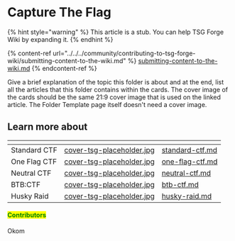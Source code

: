 # Capture The Flag

{% hint style="warning" %}
This article is a stub. You can help TSG Forge Wiki by expanding it.
{% endhint %}

{% content-ref url="../../../community/contributing-to-tsg-forge-wiki/submitting-content-to-the-wiki.md" %}
[submitting-content-to-the-wiki.md](../../../community/contributing-to-tsg-forge-wiki/submitting-content-to-the-wiki.md)
{% endcontent-ref %}



Give a brief explanation of the topic this folder is about and at the end, list all the articles that this folder contains within the cards. The cover image of the cards should be the same 21:9 cover image that is used on the linked article. The Folder Template page itself doesn't need a cover image.



## Learn more about

<table data-view="cards"><thead><tr><th></th><th data-hidden data-card-cover data-type="files"></th><th data-hidden data-card-target data-type="content-ref"></th></tr></thead><tbody><tr><td>Standard CTF</td><td><a href="../../../.gitbook/assets/cover-tsg-placeholder.jpg">cover-tsg-placeholder.jpg</a></td><td><a href="standard-ctf.md">standard-ctf.md</a></td></tr><tr><td>One Flag CTF</td><td><a href="../../../.gitbook/assets/cover-tsg-placeholder.jpg">cover-tsg-placeholder.jpg</a></td><td><a href="one-flag-ctf.md">one-flag-ctf.md</a></td></tr><tr><td>Neutral CTF</td><td><a href="../../../.gitbook/assets/cover-tsg-placeholder.jpg">cover-tsg-placeholder.jpg</a></td><td><a href="neutral-ctf.md">neutral-ctf.md</a></td></tr><tr><td>BTB:CTF</td><td><a href="../../../.gitbook/assets/cover-tsg-placeholder.jpg">cover-tsg-placeholder.jpg</a></td><td><a href="btb-ctf.md">btb-ctf.md</a></td></tr><tr><td>Husky Raid</td><td><a href="../../../.gitbook/assets/cover-tsg-placeholder.jpg">cover-tsg-placeholder.jpg</a></td><td><a href="husky-raid.md">husky-raid.md</a></td></tr></tbody></table>



#### <mark style="color:green;">Contributors</mark>

Okom
